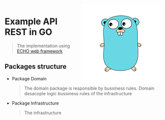 <img src="go-readme.png" align="right" />

# Example API REST in GO

> The implementation using [ECHO web framework](https://echo.labstack.com/)

## Packages structure

- Package Domain

  > The domain package is responsible by bussiness rules. Domain desacople logic bussiness rules of the infrastructure
    
- Package Infrastructure

  > The infrastructure